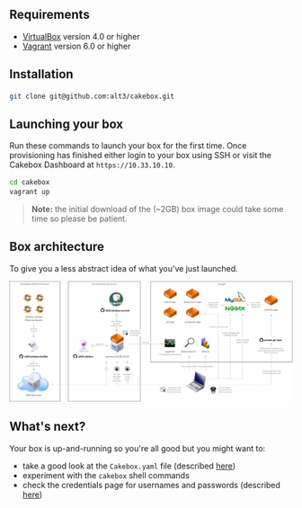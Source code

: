 
## Requirements


+ [VirtualBox](https://www.virtualbox.org/wiki/Downloads) version 4.0 or higher
+ [Vagrant](https://www.vagrantup.com/downloads.htmlhttps://www.virtualbox.org/wiki/Downloads) version 6.0 or higher

## Installation

```bash
git clone git@github.com:alt3/cakebox.git
```

## Launching your box

Run these commands to launch your box for the first time. Once provisioning has
finished either login to your box using SSH or visit the Cakebox Dashboard at
``https://10.33.10.10``.

```bash
cd cakebox
vagrant up
```

> **Note:** the initial download of the (~2GB) box image could take some time
> so please be patient.

## Box architecture

To give you a less abstract idea of what you've just launched.

![Cakebox Overview](img/cakebox-overview.png)

## What's next?

Your box is up-and-running so you're all good but you might want to:

+ take a good look at the ``Cakebox.yaml`` file (described [here](configuration/cakebox-yaml.md))
+ experiment with the ``cakebox`` shell commands
+ check the credentials page for usernames and passwords (described [here](additional/credentials.md))
